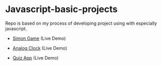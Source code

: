 # Javascript-basic-projects

Repo is based on my process of developing project using with especially javascript.

- [Simon Game](https://ozerozturk.github.io/Javascript-fundamental-projects/Simon-Game/index.html)  (Live Demo)

- [Analog Clock](https://ozerozturk.github.io/Javascript-fundamental-projects/Analog%20Clock/index.html)  (Live Demo)

- [Quiz App](https://ozerozturk.github.io/Javascript-fundamental-projects/Quiz-App/index.html)  (Live Demo)
